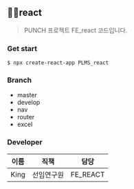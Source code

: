 ## :raising_hand_man:react

> PUNCH 프로젝트 FE_react 코드입니다.



### Get start

```
$ npx create-react-app PLMS_react
```





### Branch

- master
- develop
- nav
- router
- excel





### Developer

| 이름 | 직책       | 담당     |
| ---- | ---------- | -------- |
| King | 선임연구원 | FE_REACT |


